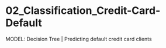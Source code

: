 # 02_Classification_Credit-Card-Default
MODEL: Decision Tree | Predicting default credit card clients
